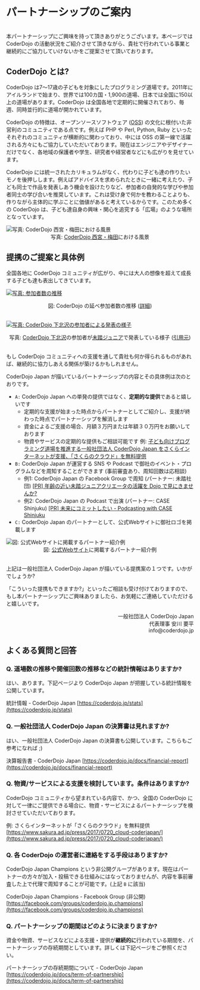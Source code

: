 # パートナーシップのご案内
<br>
本パートナーシップにご興味を持って頂きありがとうございます。本ページでは CoderDojo の活動状況をご紹介させて頂きながら、貴社で行われている事業と継続的にご協力していけないかをご提案させて頂いております。

## CoderDojo とは?

CoderDojo は7〜17歳の子どもを対象にしたプログラミング道場です。2011年にアイルランドで始まり、世界では100カ国・1,900の道場、日本では全国に150以上の道場があります。CoderDojo は全国各地で定期的に開催されており、毎週、同時並行的に道場が開かれています。

CoderDojo の特徴は、オープンソースソフトウェア ([OSS](http://e-words.jp/w/%E3%82%AA%E3%83%BC%E3%83%97%E3%83%B3%E3%82%BD%E3%83%BC%E3%82%B9.html)) の文化に根付いた非営利のコミュニティである点です。例えば PHP や Perl, Python, Ruby といったそれぞれのコミュニティが横断的に関わっており、中には OSS の第一線で活躍される方々にもご協力していただいております。現在はエンジニアやデザイナーだけでなく、各地域の保護者や学生、研究者や経営者などにも広がりを見せています。

CoderDojo には統一されたカリキュラムがなく、代わりに子ども達の作りたいモノを後押しします。例えばアドバイスを求められたときに一緒に考えたり、子ども同士で作品を発表しあう機会を設けたりなど、参加者の自発的な学びや参加者同士の学び合いを推奨しています。これは受け身で何かを教わることよりも、作りながら主体的に学ぶことに価値があると考えているからです。このため多くの CoderDojo は、子ども達自身の興味・関心を追究する「広場」のような場所となっています。

<img src="/img/kata-cover.png" alt="写真: CoderDojo 西宮・梅田における風景" />
<center>写真: <a href="http://coderdojo-nishinomiya.info/">CoderDojo 西宮・梅田</a>における風景</center>

## 提携のご提案と具体例

全国各地に CoderDojo コミュニティが広がり、中には大人の想像を超えて成長する子ども達も表出してきています。

<a href="/stats"><img src="/img/coderdojo-stats.png" alt="写真: 参加者数の推移" /></a>
<center>図: CoderDojo の延べ参加者数の推移 (<a href="/stats">詳細</a>)</center><br>

<a href="https://speakerdeck.com/yasulab/coderdojo-japan-2018?slide=45"><img src="/img/coderdojo-mitoujr.png" alt="写真: CoderDojo 下北沢の参加者による発表の様子" /></a>
<center>写真: <a href="https://coderdojo-tokyo.connpass.com/">CoderDojo 下北沢</a>の参加者が<a href="https://jr.mitou.org/">未踏ジュニア</a>で発表している様子 (<a href="https://speakerdeck.com/yasulab/coderdojo-japan-2018?slide=45">引用元</a>)</center><br>

もし CoderDojo コミュニティへの支援を通して貴社も何か得られるものがあれば、継続的に協力しあえる関係が築けるかもしれません。

CoderDojo Japan が描いているパートナーシップの内容とその具体例は次のとおりです。

- `A:` CoderDojo Japan への単発の提供ではなく、<b>定期的な提供</b>であると嬉しいです
  - 定期的な支援が始まった時点からパートナーとしてご紹介し、支援が終わった時点でパートナーシップを解消します
  - 資金によるご支援の場合、月額３万円または年額３０万円をお願いしております
  - 物資やサービスの定期的な提供もご相談可能です
    例: [子ども向けプログラミング道場を推進する一般社団法人 CoderDojo Japan をさくらインターネットが支援、「さくらのクラウド」を無料提供](https://www.sakura.ad.jp/press/2017/0720_cloud-coderjapan/)
- `B:` CoderDojo Japan が運営する SNS や Podcast で御社のイベント・プログラムなどを周知することができます (事前審査あり、周知回数は応相談)
  - 例1: CoderDojo Japan の Facebook Group で周知 (パートナー: 未踏社団)
    [[PR] 年齢の近い未踏ジュニアクリエータの活躍を Dojo で見にきませんか?](https://www.facebook.com/groups/coderdojo.jp/permalink/1423117721134956/)
  - 例2: CoderDojo Japan の Podcast で出演 (パートナー: CASE Shinjuku)
    [[PR] 未来にコミットしたい - Podcasting with CASE Shinjuku](http://dojocast.coderdojo.jp/8/)
- `C:` CoderDojo Japan のパートナーとして、公式Webサイトに御社ロゴを掲載します

<img src="/img/partners-on-web.png" alt="図: 公式Webサイトに掲載するパートナー紹介例" />
<center>図: <a href="https://coderdojo.jp/#partners">公式Webサイト</a>に掲載するパートナー紹介例</center>
<br>


上記は一般社団法人 CoderDojo Japan が描いている提携案の１つです。いかがでしょうか?

「こういった提携もできますか?」といったご相談も受け付けておりますので、もし本パートナーシップにご興味ありましたら、お気軽にご連絡していただけると嬉しいです。

<div align="right">
一般社団法人 CoderDojo Japan<br>
代表理事 安川 要平<br>
info@coderdojo.jp

</div>

## よくある質問と回答

### Q. 道場数の推移や開催回数の推移などの統計情報はありますか?
はい、あります。下記ページより CoderDojo Japan が把握している統計情報を公開しています。

統計情報 - CoderDojo Japan
[https://coderdojo.jp/stats](https://coderdojo.jp/stats)
<br>

### Q. 一般社団法人 CoderDojo Japan の決算書は見れますか?
はい、一般社団法人 CoderDojo Japan の決算書も公開しています。こちらもご参考になれば ;)

決算報告書 - CoderDojo Japan
[https://coderdojo.jp/docs/financial-report](https://coderdojo.jp/docs/financial-report)
<br>

### Q. 物資/サービスによる支援を検討しています。条件はありますか?
CoderDojo コミュニティから望まれている内容で、かつ、全国の CoderDojo に対して一律にご提供できる場合に、物資・サービスによるパートナーシップを検討させていただいております。

例: さくらインターネットが「さくらのクラウド」を無料提供
[https://www.sakura.ad.jp/press/2017/0720_cloud-coderjapan/](https://www.sakura.ad.jp/press/2017/0720_cloud-coderjapan/)
<br>

### Q. 各 CoderDojo の運営者に連絡をする手段はありますか?
CoderDojo Japan Champions という非公開グループがあります。現在はパートナーの方々が加入・投稿できる仕組みにはなっておりませんが、内容を事前審査した上で代理で周知することが可能です。(上記 `B` に該当)

CoderDojo Japan Champions - Facebook Group (非公開)
[https://facebook.com/groups/coderdojo.jp.champions](https://facebook.com/groups/coderdojo.jp.champions)
<br>

### Q. パートナーシップの期間はどのように決まりますか?
資金や物資、サービスなどによる支援・提供が**継続的に**行われている期間を、パートナーシップの存続期間としています。詳しくは下記ページをご参照ください。

パートナーシップの存続期間について - CoderDojo Japan   
[https://coderdojo.jp/docs/term-of-partnership](https://coderdojo.jp/docs/term-of-partnership)
<br>
